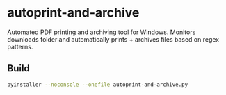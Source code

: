 # autoprint-and-archive
Automated PDF printing and archiving tool for Windows. Monitors downloads folder and automatically prints + archives files based on regex patterns.

## Build
```bash
pyinstaller --noconsole --onefile autoprint-and-archive.py
```
